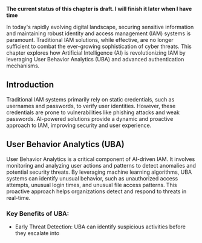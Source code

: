 **The current status of this chapter is draft. I will finish it later when I have time**

In today's rapidly evolving digital landscape, securing sensitive information and maintaining robust identity and access management (IAM) systems is paramount. Traditional IAM solutions, while effective, are no longer sufficient to combat the ever-growing sophistication of cyber threats. This chapter explores how Artificial Intelligence (AI) is revolutionizing IAM by leveraging User Behavior Analytics (UBA) and advanced authentication mechanisms.

Introduction
------------

Traditional IAM systems primarily rely on static credentials, such as usernames and passwords, to verify user identities. However, these credentials are prone to vulnerabilities like phishing attacks and weak passwords. AI-powered solutions provide a dynamic and proactive approach to IAM, improving security and user experience.

User Behavior Analytics (UBA)
-----------------------------

User Behavior Analytics is a critical component of AI-driven IAM. It involves monitoring and analyzing user actions and patterns to detect anomalies and potential security threats. By leveraging machine learning algorithms, UBA systems can identify unusual behavior, such as unauthorized access attempts, unusual login times, and unusual file access patterns. This proactive approach helps organizations detect and respond to threats in real-time.

### Key Benefits of UBA:

* Early Threat Detection: UBA can identify suspicious activities before they escalate into
